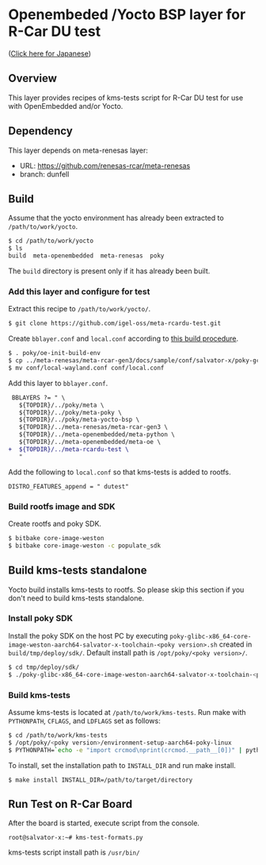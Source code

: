 # Openembeded /Yocto BSP layer for R-Car DU test

([Click here for Japanese](Readme_jp.md))

## Overview
This layer provides recipes of kms-tests script for R-Car DU test for use with OpenEmbedded and/or Yocto.

## Dependency

This layer depends on meta-renesas layer:
- URL: https://github.com/renesas-rcar/meta-renesas
- branch: dunfell

## Build

Assume that the yocto environment has already been extracted to `/path/to/work/yocto`.

```bash
$ cd /path/to/work/yocto
$ ls
build  meta-openembedded  meta-renesas  poky
```

The `build` directory is present only if it has already been built.

### Add this layer and configure for test

Extract this recipe to `/path/to/work/yocto/`.

```bash
$ git clone https://github.com/igel-oss/meta-rcardu-test.git
```

Create `bblayer.conf` and `local.conf` according to [this build procedure](https://elinux.org/R-Car/Boards/Yocto-Gen3/v5.9.0#Manual_steps).

```bash
$ . poky/oe-init-build-env
$ cp ../meta-renesas/meta-rcar-gen3/docs/sample/conf/salvator-x/poky-gcc/mmp/*.conf ./conf/
$ mv conf/local-wayland.conf conf/local.conf
```

Add this layer to `bblayer.conf`.

```diff
 BBLAYERS ?= " \
   ${TOPDIR}/../poky/meta \
   ${TOPDIR}/../poky/meta-poky \
   ${TOPDIR}/../poky/meta-yocto-bsp \
   ${TOPDIR}/../meta-renesas/meta-rcar-gen3 \
   ${TOPDIR}/../meta-openembedded/meta-python \
   ${TOPDIR}/../meta-openembedded/meta-oe \
+  ${TOPDIR}/../meta-rcardu-test \
   "
```

Add the following to `local.conf` so that kms-tests is added to rootfs.

```
DISTRO_FEATURES_append = " dutest"
```

### Build rootfs image and SDK

Create rootfs and poky SDK.

```bash
$ bitbake core-image-weston
$ bitbake core-image-weston -c populate_sdk
```

## Build kms-tests standalone

Yocto build installs kms-tests to rootfs. So please skip this section if you don't need to build kms-tests standalone.

### Install poky SDK

Install the poky SDK on the host PC by executing `poky-glibc-x86_64-core-image-weston-aarch64-salvator-x-toolchain-<poky version>.sh` created in `build/tmp/deploy/sdk/`.
Default install path is `/opt/poky/<poky version>/`.

```bash
$ cd tmp/deploy/sdk/
$ ./poky-glibc-x86_64-core-image-weston-aarch64-salvator-x-toolchain-<poky version>.sh
```

### Build kms-tests

Assume kms-tests is located at `/path/to/work/kms-tests`.
Run make with `PYTHONPATH`, `CFLAGS`, and `LDFLAGS` set as follows:

```bash
$ cd /path/to/work/kms-tests
$ /opt/poky/<poky version>/environment-setup-aarch64-poky-linux
$ PYTHONPATH=`echo -e "import crcmod\nprint(crcmod.__path__[0])" | python3 | sed -r 's/(\/.*\/)crcmod/\1/'` CFLAGS="--sysroot=${SDKTARGETSYSROOT}" LDFLAGS="--sysroot=${SDKTARGETSYSROOT}" make
```

To install, set the installation path to `INSTALL_DIR` and run make install.

```
$ make install INSTALL_DIR=/path/to/target/directory
```

## Run Test on R-Car Board

After the board is started, execute script from the console.

```
root@salvator-x:~# kms-test-formats.py
```

kms-tests script install path is `/usr/bin/`
